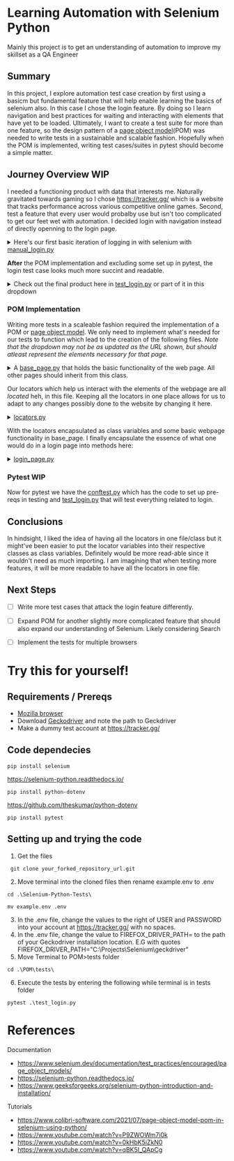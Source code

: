 # Learning Automation with Selenium Python
Mainly this project is to get an understanding of automation to improve my skillset as a QA Engineer

## Summary
In this project, I explore automation test case creation by first using a basicm but fundamental feature that will help enable learning the basics of selenium also. In this case I chose the login feature. By doing so I learn navigation and best practices for waiting and interacting with elements that have yet to be loaded. Ultimately, I want to create a test suite for more than one feature, so the design pattern of a [page object model](https://www.selenium.dev/documentation/test_practices/encouraged/page_object_models)(POM) was needed to write tests in a sustainable and scalable fashion. Hopefully when the POM is implemented, writing test cases/suites in pytest should become a simple matter.

## Journey Overview WIP

I needed a functioning product with data that interests me. Naturally gravitated towards gaming so I chose <https://tracker.gg/> which is a website that tracks performance across various competitive online games. Second, test a feature that every user would probalby use but isn't too complicated to get our feet wet with automation. I decided login with navigation instead of directly openning to the login page. 
<details>
  <summary>Here's our first basic iteration of logging in with selenium with <a href="https://github.com/Banandy-w/Selenium-Python-Tests/blob/main/manual_login.py"> manual_login.py</a></summary>
  <br>
  
  
  ```python

import time, os
from dotenv import load_dotenv
from selenium import webdriver
from selenium.webdriver.common.keys import Keys 
from selenium.webdriver.common.by import By
from selenium.webdriver.support.wait import WebDriverWait
from selenium.webdriver.support import expected_conditions as EC
from selenium.common.exceptions import NoSuchElementException, TimeoutException

load_dotenv()
userName = os.getenv("USER")
password = os.getenv("PASSWORD")

# Step 1 Navigate to tracker.gg
## We can definitely just open the login page directly but I want to explore the navigation functionality of selenium
print('Openning firefox on page tracker.gg')
driver = webdriver.Firefox()
driver.get('https://tracker.gg/')


# Step 2 Select login and click on it
print('Scanning for login element')
element = driver.find_element(By.CSS_SELECTOR,'.trn-game-bar-auth')
element.send_keys(Keys.RETURN)


# Driver doesn't wait for page to load so need to learn how to wait until element appears
# Step 3 Wait for page to load
wait = WebDriverWait(driver, 15)
print("Waiting for page to load")
element = wait.until(EC.presence_of_element_located((By.CSS_SELECTOR, "input.trn-input:nth-child(1)")))


# Step 4 Entering login data
# Need to wait for cloudflare to finish loading before we can enter the information
# Using sleep isn't best practice in terms of automation but cloudflare seems to be made to prevent bot purposes like this. As the following doesn't work
#wait.until(EC.visibility_of_element_located((By.CLASS_NAME, 'success-circle')))
print("Waiting for cloudflare to load")
time.sleep(2)


print('Entering Username and Password')
element.send_keys(userName)
element = driver.find_element(By.CSS_SELECTOR,'input.trn-input:nth-child(2)').send_keys(password,Keys.RETURN)

# Step 5 Verify login was successful
# Verify by checking user icon element
# Note to self: maybe a more surefire way maybe would be to use cookies. 
try:
    element = wait.until(EC.presence_of_element_located((By.CLASS_NAME, 'trn-game-bar-user')))
    element = driver.find_element(By.CSS_SELECTOR, '.trn-game-bar-user__container')
except TimeoutException:
    print('Test failed due to timeout. Likely due to cloudflare')
except NoSuchElementException:
    print('Test Failed. User is not logged in')
else:
    print('Success! Signed in. Browser will now close in 5s')
    time.sleep(5)
    driver.quit()
  ```
</details>

**After** the POM implementation and excluding some set up in pytest, the login test case looks much more succint and readable.


<details>
  <summary>Check out the final product here in <a href=https://github.com/Banandy-w/Selenium-Python-Tests/blob/main/POM/tests/test_login.py>test_login.py</a> or part of it in this dropdown</summary>
  <br>

  There's some pytest magic in conftest.py file which sets up the browser, but aside from that, the method test_login_02_success essentially does what our prior code does.
  ```python
class Test_Login():

    @pytest.fixture(autouse=True)
    def setup(self, init_driver_inLogin):
        self.driver = init_driver_inLogin
        self.loginPage = LoginPage(self.driver)
        print('Test Login Driver setup complete')


    """Basic tests for login success"""
    def test_login_02_success(self):
        print('Test Login_02_success is starting')

        print('Waiting for cloudflare to load')
        time.sleep(2)

        print('Entering Username and Password')
        self.loginPage.input_username(userName)
        self.loginPage.input_password(password)

        print('Clicking on login')
        self.loginPage.click_login()
        assert self.loginPage.is_visible(LoginLocator.USER_ICON)
        print('Verifying user is logged in')
        print('Test Login_02_success completed')

        
  ```
</details>

### POM Implementation
Writing more tests in a scaleable fashion required the implementation of a POM or [page object model](https://www.selenium.dev/documentation/test_practices/encouraged/page_object_models). We only need to implement what's needed for our tests to function
which lead to the creation of the following files. *Note that the dropdown may not be as updated as the URL shown, but should atleast represent the elements necessary for that page.*
<details>
  <summary>A <a href=https://github.com/Banandy-w/Selenium-Python-Tests/blob/main/POM/pages/base_page.py>base_page.py</a> that holds the basic functionality of the web page. All other pages should inherit from this class.</summary>
  <br>
  
  ```python
  
    from selenium.webdriver.support.wait import WebDriverWait
    from selenium.webdriver.support import expected_conditions as EC
    
    class BasePage():        
        def __init__(self, driver):
            self.driver = driver
            self.wait = WebDriverWait(self.driver, 10)
    
        """Returns True if an elment is visible"""
        def is_visible(self, by_locator):
            element = self.wait.until(EC.visibility_of_element_located(by_locator))
            return bool(element)
        
        """Opens URL"""
        def open_page(self, URL):
            self.driver.get(URL)
  
        """Clicks on given elment locator"""
        def click_on(self, by_locator):
            self.wait.until(EC.element_to_be_clickable(by_locator)).click()

        """Waits for page to load a certain element"""
        def wait_for(self,by_locator):
            self.wait.until(EC.presence_of_element_located(by_locator))

        
  ```
</details>

Our locators which help us interact with the elements of the webpage are all *located* heh, in this file. Keeping all the locators in one place allows for us to adapt to any changes possibly done to the website by changing it here.
<details>
  <summary><a href=https://github.com/Banandy-w/Selenium-Python-Tests/blob/main/POM/pages/login_page.py>locators.py</a></summary>
  <br>
  
  ```python
from selenium.webdriver.common.by import By

"""Holds static data of locators necessary for testing"""
class LoginPageLocators():
    USERNAME_TEXTBOX = (By.CSS_SELECTOR, "input.trn-input:nth-child(1)")
    PASSWORD_TEXTBOX = (By.CSS_SELECTOR,'input.trn-input:nth-child(2)')
    LOGIN_BUTTON = (By.CSS_SELECTOR,"button.trn-button")
    USER_ICON = (By.CLASS_NAME, 'trn-game-bar-user')

class HomePageLocators():
    SIGN_IN_ICON = (By.CSS_SELECTOR,'.trn-game-bar-auth')
    BASE_URL = 'https://tracker.gg/'
        
  ```
</details>

With the locators encapsulated as class variables and some basic webpage functionality in base_page. I finally encapsulate the essence of what one would do in a login page into methods here:
<br>

<details>
  <summary><a href=https://github.com/Banandy-w/Selenium-Python-Tests/blob/main/POM/pages/login_page.py>login_page.py</a></summary>
  <br>
  
  ```python

from selenium.webdriver.common.by import By
from POM.pages.locators import LoginPageLocators as Locator
from POM.pages.base_page import BasePage

class LoginPage(BasePage, Locator):

    def __init__(self,driver):
        super().__init__(driver)

    """Inputs text into login textbox"""
    def input_username(self,username):
        self.driver.find_element(*Locator.USERNAME_TEXTBOX).send_keys(username)
    
    """Inputs text into login textbox"""
    def input_password(self,password):
        self.driver.find_element(*Locator.PASSWORD_TEXTBOX).send_keys(password)

    """Clicks on login button"""
    def click_login(self):
        self.driver.find_element(*Locator.LOGIN_BUTTON).click()
        
  ```
</details>



### Pytest WIP
Now for pytest we have the [conftest.py](https://github.com/Banandy-w/Selenium-Python-Tests/blob/main/POM/tests/conftest.py) which has the code to set up pre-reqs in testing and [test_login.py](https://github.com/Banandy-w/Selenium-Python-Tests/blob/main/POM/tests/test_login.py) that will test everything related to login.

## Conclusions
In hindsight, I liked the idea of having all the locators in one file/class but it might've been easier to put the locator variables into their respective classes as class variables. Definitely would be more read-able since it wouldn't need as much importing. I am imagining that when testing more features, it will be more readable to have all the locators in one file.

## Next Steps
- [ ] Write more test cases that attack the login feature differently.
- [ ] Expand POM for another slightly more complicated feature that should also expand our understanding of Selenium. Likely considering Search
- [ ] Implement the tests for multiple browsers


# Try this for yourself!
## Requirements / Prereqs
* [Mozilla browser](https://www.mozilla.org/en-US/firefox/new/)
* Download [Geckodriver](https://github.com/mozilla/geckodriver/releases) and note the path to Geckdriver
* Make a dummy test account at https://tracker.gg/
## Code dependecies
~~~
pip install selenium
~~~
https://selenium-python.readthedocs.io/
~~~
pip install python-dotenv
~~~
https://github.com/theskumar/python-dotenv
~~~
pip install pytest
~~~
## Setting up and trying the code
1. Get the files
~~~
 git clone your_forked_repository_url.git
 ~~~
2. Move terminal into the cloned files then rename example.env to .env
 ~~~
 cd .\Selenium-Python-Tests\
 ~~~
 ~~~
 mv example.env .env
 ~~~
3. In the .env file, change the values to the right of USER and PASSWORD into your account at https://tracker.gg/ with no spaces.
4. In the .env file, change the value to FIREFOX_DRIVER_PATH= to the path of your Geckodriver installation location. E.G with quotes FIREFOX_DRIVER_PATH="C:\Projects\Selenium\geckdriver"
5. Move Terminal to POM>tests folder
~~~
cd .\POM\tests\
~~~
6. Execute the tests by entering the following while terminal is in tests folder
~~~
pytest .\test_login.py
~~~

# References
Documentation
* https://www.selenium.dev/documentation/test_practices/encouraged/page_object_models/
* https://selenium-python.readthedocs.io/
* https://www.geeksforgeeks.org/selenium-python-introduction-and-installation/

Tutorials
* https://www.colibri-software.com/2021/07/page-object-model-pom-in-selenium-using-python/
* https://www.youtube.com/watch?v=P9ZWOWm7i0k
* https://www.youtube.com/watch?v=0kHbK5iZkN0
* https://www.youtube.com/watch?v=qBK5I_QApCg

